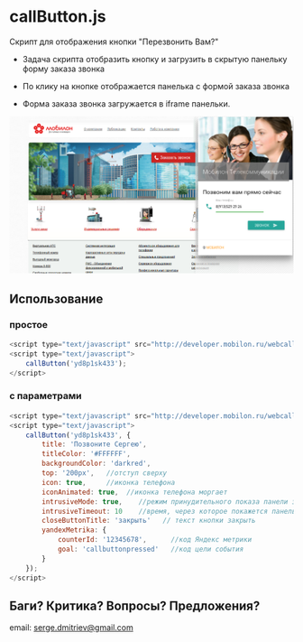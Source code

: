 # callButton.js

Скрипт для отображения кнопки "Перезвонить Вам?"


- Задача скрипта отобразить кнопку и загрузить в 
скрытую панельку форму заказа звонка


- По клику на кнопке отображается панелька с формой 
заказа звонка


- Форма заказа звонка загружается в iframe панельки.


![Перезвонить Вам?](https://raw.githubusercontent.com/antirek/callButton.js/master/images/screenshot.png)



## Использование

### простое

`````javascript
<script type="text/javascript" src="http://developer.mobilon.ru/webcall/0.3-latest/callButton.js"></script>
<script type="text/javascript">
    callButton('yd8p1sk433');
</script>

`````


### с параметрами

`````javascript
<script type="text/javascript" src="http://developer.mobilon.ru/webcall/0.3-latest/callButton.js"></script>
<script type="text/javascript">
    callButton('yd8p1sk433', {
        title: 'Позвоните Сергею', 
        titleColor: '#FFFFFF',   
        backgroundColor: 'darkred',   
        top: '200px',   //отступ сверху
        icon: true,     //иконка телефона
        iconAnimated: true,  //иконка телефона моргает
        intrusiveMode: true,    //режим принудительного показа панели заказа звонка
        intrusiveTimeout: 10    //время, через которое покажется панель, указывается в секундах
        closeButtonTitle: 'закрыть'   // текст кнопки закрыть
        yandexMetrika: {
            counterId: '12345678',      //код Яндекс метрики
            goal: 'callbuttonpressed'   //код цели события
        }
    });
</script>

`````


## Баги? Критика? Вопросы? Предложения?

email: serge.dmitriev@gmail.com
